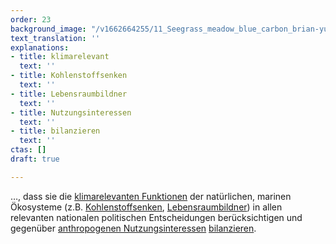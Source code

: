 ```yaml
---
order: 23
background_image: "/v1662664255/11_Seegrass_meadow_blue_carbon_brian-yurasits-unsplash_ciwu2j_vokl0v.jpg"
text_translation: ''
explanations:
- title: klimarelevant
  text: ''
- title: Kohlenstoffsenken
  text: ''
- title: Lebensraumbildner
  text: ''
- title: Nutzungsinteressen
  text: ''
- title: bilanzieren
  text: ''
ctas: []
draft: true

---
```

…, dass sie die [klimarelevanten Funktionen](# "klimarelevant") der natürlichen, marinen Ökosysteme (z.B. [Kohlenstoffsenken](# "Kohlenstoffsenken"), [Lebensraumbildner](# "Lebensraumbildner")) in allen relevanten nationalen politischen Entscheidungen berücksichtigen und gegenüber [anthropogenen Nutzungsinteressen](# "Nutzungsinteressen") [bilanzieren](# "bilanzieren").